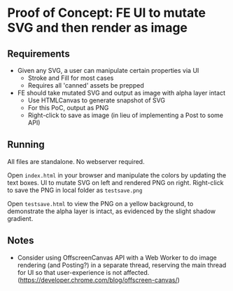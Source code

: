 # Proof of Concept: FE UI to mutate SVG and then render as image 

## Requirements

- Given any SVG, a user can manipulate certain properties via UI
    - Stroke and Fill for most cases
    - Requires all 'canned' assets be prepped
- FE should take mutated SVG and output as image with alpha layer intact
    - Use HTMLCanvas to generate snapshot of SVG
    - For this PoC, output as PNG
    - Right-click to save as image (in lieu of implementing a Post to some API)

## Running

All files are standalone.  No webserver required.

Open `index.html` in your browser and manipulate the colors by updating the text boxes.  UI to mutate SVG on left and rendered PNG on right.  Right-click to save the PNG in local folder as `testsave.png`

Open `testsave.html` to view the PNG on a yellow background, to demonstrate the alpha layer is intact, as evidenced by the slight shadow gradient.

## Notes
- Consider using OffscreenCanvas API with a Web Worker to do image rendering (and Posting?) in a separate thread, reserving the main thread for UI so that  user-experience is not affected. (https://developer.chrome.com/blog/offscreen-canvas/)
